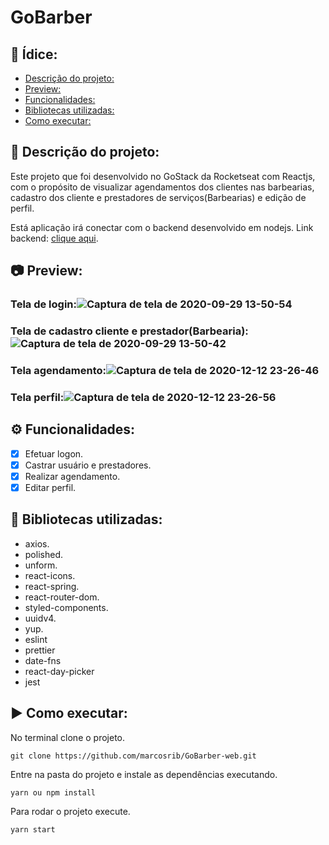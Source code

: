# GoBarber


## :page_with_curl: Ídice:
  - [Descrição do projeto:](#memo-descrição-do-projeto)
  - [Preview:](#camera-preview)
  - [Funcionalidades:](#gear-funcionalidades)
  - [Bibliotecas utilizadas:](#file_folder-bibliotecas-utilizadas)
  - [Como executar:](#arrow_forward-como-executar)

## :memo: Descrição do projeto:

Este projeto que foi desenvolvido no GoStack da Rocketseat com Reactjs, com o propósito de visualizar agendamentos dos clientes nas barbearias, cadastro dos cliente e prestadores de serviços(Barbearias) e edição de perfil.

Está aplicação irá conectar com o backend desenvolvido em nodejs.
Link backend: [clique aqui](https://github.com/marcosrib/gobarber-backend).

## :camera: Preview:

### Tela de login:![Captura de tela de 2020-09-29 13-50-54](https://user-images.githubusercontent.com/43934564/94588829-da6fbc00-025a-11eb-91d8-9c2f3d76c4ec.png)

### Tela de cadastro cliente e prestador(Barbearia):![Captura de tela de 2020-09-29 13-50-42](https://user-images.githubusercontent.com/43934564/94588831-dc397f80-025a-11eb-9705-87846f9d041a.png)

### Tela agendamento:![Captura de tela de 2020-12-12 23-26-46](https://user-images.githubusercontent.com/43934564/102001489-9294f880-3cd1-11eb-86d4-1af9d55552f5.png)
### Tela perfil:![Captura de tela de 2020-12-12 23-26-56](https://user-images.githubusercontent.com/43934564/102001491-99237000-3cd1-11eb-88b1-c98c19d6b3a5.png)


## :gear: Funcionalidades:

- [X] Efetuar logon.
- [X] Castrar usuário e prestadores.
- [X] Realizar agendamento.
- [X] Editar perfil.
## :file_folder: Bibliotecas utilizadas:
- axios.
- polished.
- unform.
- react-icons.
- react-spring.
- react-router-dom.
- styled-components.
- uuidv4.
- yup.
- eslint
- prettier
- date-fns
- react-day-picker
- jest
## :arrow_forward: Como executar:
No terminal clone o projeto.
```
git clone https://github.com/marcosrib/GoBarber-web.git
```
Entre na pasta do projeto e instale as dependências executando.
```
yarn ou npm install
```
Para rodar o projeto execute.

```
yarn start
```

